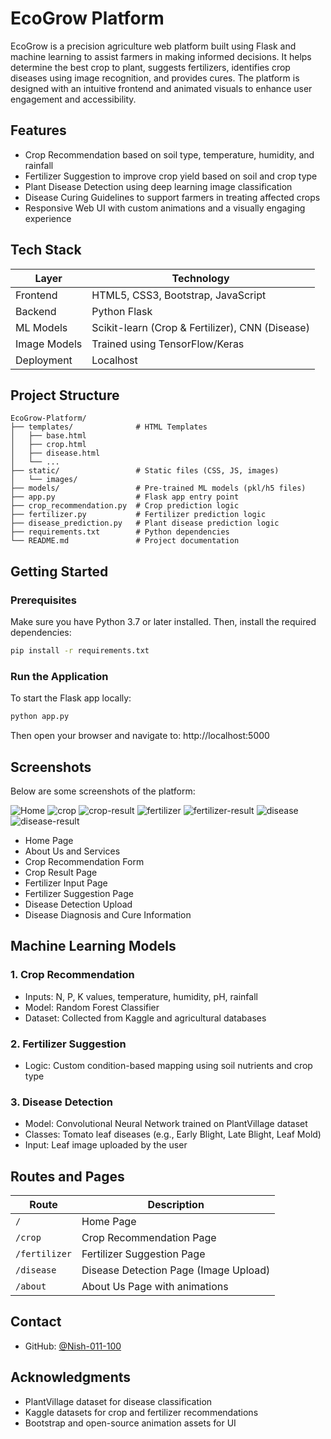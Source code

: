 # EcoGrow Platform

EcoGrow is a precision agriculture web platform built using Flask and machine learning to assist farmers in making informed decisions. It helps determine the best crop to plant, suggests fertilizers, identifies crop diseases using image recognition, and provides cures. The platform is designed with an intuitive frontend and animated visuals to enhance user engagement and accessibility.

## Features

- Crop Recommendation based on soil type, temperature, humidity, and rainfall
- Fertilizer Suggestion to improve crop yield based on soil and crop type
- Plant Disease Detection using deep learning image classification
- Disease Curing Guidelines to support farmers in treating affected crops
- Responsive Web UI with custom animations and a visually engaging experience

## Tech Stack

| Layer        | Technology                         |
|--------------|------------------------------------|
| Frontend     | HTML5, CSS3, Bootstrap, JavaScript |
| Backend      | Python Flask                       |
| ML Models    | Scikit-learn (Crop & Fertilizer), CNN (Disease) |
| Image Models | Trained using TensorFlow/Keras     |
| Deployment   | Localhost                          |

## Project Structure

```
EcoGrow-Platform/
├── templates/              # HTML Templates
│   ├── base.html
│   ├── crop.html
│   ├── disease.html
│   └── ...
├── static/                 # Static files (CSS, JS, images)
│   └── images/
├── models/                 # Pre-trained ML models (pkl/h5 files)
├── app.py                  # Flask app entry point
├── crop_recommendation.py  # Crop prediction logic
├── fertilizer.py           # Fertilizer prediction logic
├── disease_prediction.py   # Plant disease prediction logic
├── requirements.txt        # Python dependencies
└── README.md               # Project documentation
```

## Getting Started

### Prerequisites

Make sure you have Python 3.7 or later installed. Then, install the required dependencies:

```bash
pip install -r requirements.txt
```

### Run the Application

To start the Flask app locally:

```bash
python app.py
```

Then open your browser and navigate to: http://localhost:5000

## Screenshots

Below are some screenshots of the platform:

![Home](https://github.com/user-attachments/assets/2378500a-fe75-4344-9135-ff458f3908b4)
![crop](https://github.com/user-attachments/assets/041f5889-9ae5-4070-bf14-91cccc265942)
![crop-result](https://github.com/user-attachments/assets/12728206-404b-41c8-906c-886a674f4444)
![fertilizer](https://github.com/user-attachments/assets/29688dc0-225c-43ce-95e8-7347b6d4441d)
![fertilizer-result](https://github.com/user-attachments/assets/84b0f8d5-c425-46bc-8fc4-43bd2cd8d581)
![disease](https://github.com/user-attachments/assets/2d1b4a28-e22b-49e0-8c92-09ff791f3e5e)
![disease-result](https://github.com/user-attachments/assets/122b3fc7-1e39-40eb-b992-6d731a8a2fec)

- Home Page  
- About Us and Services  
- Crop Recommendation Form  
- Crop Result Page  
- Fertilizer Input Page  
- Fertilizer Suggestion Page  
- Disease Detection Upload  
- Disease Diagnosis and Cure Information

## Machine Learning Models

### 1. Crop Recommendation
- Inputs: N, P, K values, temperature, humidity, pH, rainfall
- Model: Random Forest Classifier
- Dataset: Collected from Kaggle and agricultural databases

### 2. Fertilizer Suggestion
- Logic: Custom condition-based mapping using soil nutrients and crop type

### 3. Disease Detection
- Model: Convolutional Neural Network trained on PlantVillage dataset
- Classes: Tomato leaf diseases (e.g., Early Blight, Late Blight, Leaf Mold)
- Input: Leaf image uploaded by the user

## Routes and Pages

| Route         | Description                            |
|---------------|----------------------------------------|
| `/`           | Home Page                              |
| `/crop`       | Crop Recommendation Page               |
| `/fertilizer` | Fertilizer Suggestion Page             |
| `/disease`    | Disease Detection Page (Image Upload)  |
| `/about`      | About Us Page with animations          |




## Contact

- GitHub: [@Nish-011-100](https://github.com/Nish-011-100)

## Acknowledgments

- PlantVillage dataset for disease classification
- Kaggle datasets for crop and fertilizer recommendations
- Bootstrap and open-source animation assets for UI
